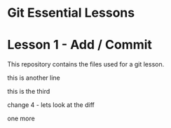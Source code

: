 # Git Essential Lessons

# Lesson 1 - Add / Commit

This repository contains the files used for a git lesson.

this is another line

this is the third

change 4 - lets look at the diff

one more
